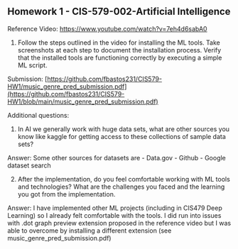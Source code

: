 ## Homework 1 - CIS-579-002-Artificial Intelligence

Reference Video: https://www.youtube.com/watch?v=7eh4d6sabA0

1. Follow the steps outlined in the video for installing the ML tools. Take screenshots at each step to document the installation process. Verify that the installed tools are functioning correctly by executing a simple ML script.

Submission: [https://github.com/fbastos231/CIS579-HW1/music_genre_pred_submission.pdf](https://github.com/fbastos231/CIS579-HW1/blob/main/music_genre_pred_submission.pdf)

Additional questions:

1. In AI we generally work with huge data sets, what are other sources you know like kaggle for getting access to these collections of sample data sets?

Answer: Some other sources for datasets are
            - Data.gov
            - Github
            - Google dataset search

2. After the implementation, do you feel comfortable working with ML tools and technologies? What are the challenges you faced and the learning you got from the implementation.

Answer: I have implemented other ML projects (including in CIS479 Deep Learning) so I already felt comfortable with the tools. I did run into issues with .dot graph preview extension proposed in the reference video but I was able to overcome by installing a different extension (see music_genre_pred_submission.pdf)
